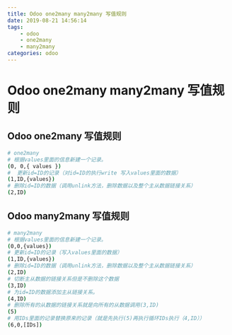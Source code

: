 ```yaml
---
title: Odoo one2many many2many 写值规则
date: 2019-08-21 14:56:14
tags:
    - odoo
    - one2many
    - many2many
categories: odoo
---
```


#  Odoo one2many many2many 写值规则

##  Odoo one2many 写值规则

```bash
# one2many
# 根据values里面的信息新建一个记录。
(0, 0,{ values })
#  更新id=ID的记录（对id=ID的执行write 写入values里面的数据）
(1,ID,{values})
# 删除id=ID的数据（调用unlink方法，删除数据以及整个主从数据链接关系）
(2,ID) 
```

## Odoo many2many 写值规则

```bash
# many2many
# 根据values里面的信息新建一个记录。
(0,0,{values}) 
# 更新id=ID的记录（写入values里面的数据）
(1,ID,{values})
# 删除id=ID的数据（调用unlink方法，删除数据以及整个主从数据链接关系）
(2,ID)
# 切断主从数据的链接关系但是不删除这个数据
(3,ID)
# 为id=ID的数据添加主从链接关系。
(4,ID)
# 删除所有的从数据的链接关系就是向所有的从数据调用(3,ID)
(5) 
# 用IDs里面的记录替换原来的记录（就是先执行(5)再执行循环IDs执行（4,ID））
(6,0,[IDs])
```